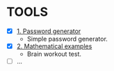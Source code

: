 # TOOLS

- [x] [1. Password generator](password_generator.py)
    - Simple password generator.
- [x] [2. Mathematical examples](math_examples.py)
    - Brain workout test.
- [ ] ...
